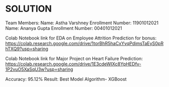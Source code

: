 # SOLUTION
Team Members:
Name: Astha Varshney
Enrollment Number: 11901012021
Name: Ananya Gupta
Enrollment Number: 00401012021

Colab Notebook link for EDA on Employee Attrition Prediction for bonus: https://colab.research.google.com/drive/1torBhR5haCxYvqPdimsTaEyS0pRhTXQ9?usp=sharing

Colab Notebook link for Major Project on Heart Failure Prediction: https://colab.research.google.com/drive/1E3cdeWIXc8YpHEDfv-1P2vuO5XaSqU3w?usp=sharing

Accuracy: 95.12%
Result: Best Model Algorithm- XGBoost
